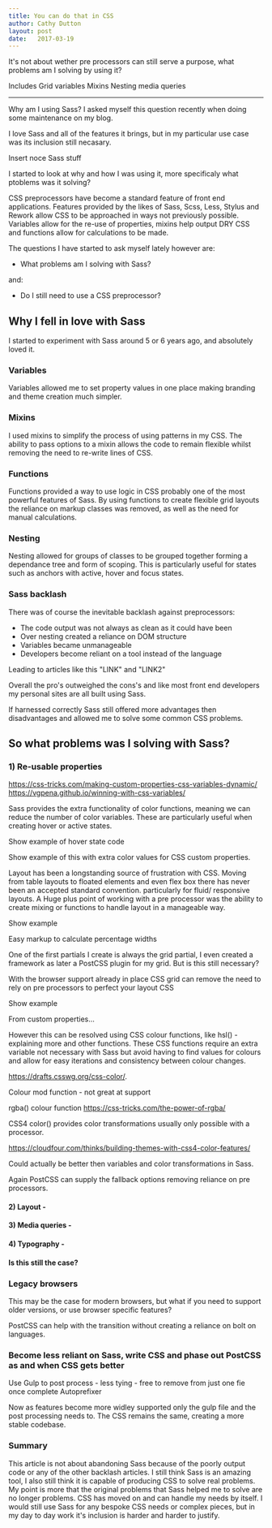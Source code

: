 ```yaml
---
title: You can do that in CSS
author: Cathy Dutton
layout: post
date:   2017-03-19
---
```





It's not about wether pre processors can still serve a purpose, what problems am I solving by using it?

Includes
Grid
variables
Mixins
Nesting
media queries

---------------------------------------------------------


Why am I using Sass? I asked myself this question recently when doing some maintenance on my blog.

I love Sass and all of the features it brings, but in my particular use case was its inclusion still necasary.

Insert noce Sass stuff

I started to look at why and how I was using it, more specificaly what ptoblems was it solving?



CSS preprocessors have become a standard feature of front end applications. Features provided by the likes of Sass, Scss, Less, Stylus and Rework allow CSS to be approached in ways not previously possible. Variables allow for the re-use of properties, mixins help output DRY CSS and functions allow for calculations to be made.

The questions I have started to ask myself lately however are:

 * What problems am I solving with Sass?

 and:

 * Do I still need to use a CSS preprocessor? 



## Why I fell in love with Sass

I started to experiment with Sass around 5 or 6 years ago, and absolutely loved it.

### Variables

Variables allowed me to set property values in one place making branding and theme creation much simpler. 

### Mixins

I used mixins to simplify the process of using patterns in my CSS. The ability to pass options to a mixin allows the code to remain flexible whilst removing the need to re-write lines of CSS.

### Functions

Functions provided a way to use logic in CSS probably one of the most powerful features of Sass. By using functions to create flexible grid layouts the reliance on markup classes was removed, as well as the need for manual calculations.

### Nesting

Nesting allowed for groups of classes to be grouped together forming a dependance tree and form of scoping. This is particularly useful for states such as anchors with active, hover and focus states.

### Sass backlash

There was of course the inevitable backlash against preprocessors:  

 * The code output was not always as clean as it could have been
 * Over nesting created a reliance on DOM structure
 * Variables became unmanageable
 * Developers become reliant on a tool instead of the language

 Leading to articles like this "LINK" and "LINK2"

 Overall the pro's outweighed the cons's and like most front end developers my personal sites are all built using Sass.

 If  harnessed correctly Sass still offered more advantages then disadvantages and allowed me to solve some common CSS problems.





## So what problems was I solving with Sass?

<!-- I looked at how and more importantly why I was using Sass. The four main things that came you cross projects were...  -->




### 1) Re-usable properties 

https://css-tricks.com/making-custom-properties-css-variables-dynamic/
https://vgpena.github.io/winning-with-css-variables/

Sass provides the extra functionality of color functions, meaning we can reduce the number of color variables. These are particularly useful when creating hover or active states. 

Show example of hover state code

Show example of this with extra color values for CSS custom properties.

Layout has been a longstanding source of frustration with CSS. Moving from table layouts to floated elements and even flex box there has never been an accepted standard convention. particularly for fluid/ responsive layouts. A Huge plus point of working with a pre processor was the ability to create mixing or functions to handle layout in a manageable way. 

Show example

Easy markup to calculate percentage widths

One of the first partials I create is always the grid partial, I even created a framework as later a PostCSS plugin for my grid. But is this still necessary?

With the browser support already in place CSS grid can remove the need to rely on pre processors to perfect your layout CSS

Show example

From custom properties...

However this can be resolved using CSS colour functions, like hsl() - explaining more and other functions. These CSS functions require an extra variable not necessary with Sass but avoid having to find values for colours and allow for easy iterations and consistency between colour changes.

https://drafts.csswg.org/css-color/. 

Colour mod function - not great at support

rgba() colour function
https://css-tricks.com/the-power-of-rgba/

CSS4 color() provides color transformations usually only possible with a processor.

https://cloudfour.com/thinks/building-themes-with-css4-color-features/

Could actually be better then variables and color transformations in Sass. 


Again PostCSS can supply the fallback options removing reliance on pre processors. 

#### 2) Layout - 

#### 3) Media queries - 

#### 4) Typography - 

#### Is this still the case?








### Legacy browsers

This may be the case for modern browsers, but what if you need to support older versions, or use browser specific features?

PostCSS can help with the transition without creating a reliance on bolt on languages.





### Become less reliant on Sass, write CSS and phase out PostCSS as and when CSS gets better


Use Gulp to post process - less tying - free to remove from just one fie once complete
Autoprefixer

Now as features become more widley supported only the gulp file and the post processing needs to. The CSS remains the same, creating a more stable codebase.

### Summary

This article is not about abandoning Sass because of the poorly output code or any of the other backlash articles. I still think Sass is an amazing tool, I also still think it is capable of producing CSS to solve real problems. My point is more that the original problems that Sass helped me to solve are no longer problems. CSS has moved on and can handle my needs by itself. I would still use Sass for any bespoke CSS needs or complex pieces, but in my day to day work it's inclusion is harder and harder to justify. 
